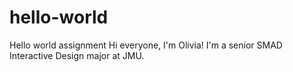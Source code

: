 # hello-world
Hello world assignment
Hi everyone, I'm Olivia! I'm a senior SMAD Interactive Design major at JMU.
